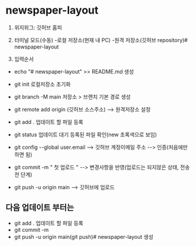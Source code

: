 # newspaper-layout

1. 위지위그: 깃허브 홈피

2. 터미널 모드(수동)
-로컬 저장소(현재 내 PC)
-원격 저장소(깃허브 repository)# newspaper-layout

3. 입력순서
 - echo "# newspaper-layout" >> README.md 생성
 - git init 로컬저장소 초기화
 - git branch -M main 저장소 > 브랜치 기본 경로 생성
 - git remote add origin (깃허브 소스주소) --> 원격저장소 설정
 

 - git add . 업데이트 할 파일 등록
 - git status 업데이트 대기 등록된 파일 확인(new 초록색으로 보임)
 - git config --global user.email  --> 깃허브 계정이메일 주소 --> 인증(처음에만 하면 됨)

 - git commit -m " 첫 업로드 " --> 변경사항을 반영(업로드는 되지않은 상태, 전송 전 단계)
 - git push -u origin main  --> 깃허브에 업로드

 ## 다음 업데이트 부터는 
 - git add . 업데이트 할 파일 등록
 - git commit -m 
 - git push -u origin main(git push)# newspaper-layout
생성
